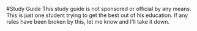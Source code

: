 #Study Guide
This study guide is not sponsored or official by any means. This is just one student trying to get the best out of his education. If any rules have been broken by this, let me know and I'll take it down.
